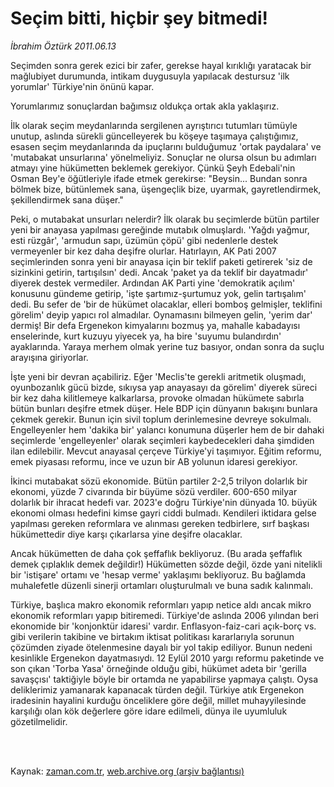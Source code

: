 # Seçim bitti, hiçbir şey bitmedi!

*İbrahim Öztürk 2011.06.13*

<td class="columnist-detail">
<p>Seçimden sonra gerek ezici bir zafer, gerekse hayal kırıklığı yaratacak bir mağlubiyet durumunda, intikam duygusuyla yapılacak destursuz 'ilk yorumlar' Türkiye'nin önünü kapar.</p>
<p>
<div id="haberMetinDiv">
<p>Yorumlarımız sonuçlardan bağımsız oldukça ortak akla yaklaşırız.
<p>İlk olarak seçim meydanlarında sergilenen ayrıştırıcı tutumları tümüyle unutup, aslında sürekli güncelleyerek bu köşeye taşımaya çalıştığımız, esasen seçim meydanlarında da ipuçlarını bulduğumuz 'ortak paydalara' ve 'mutabakat unsurlarına' yönelmeliyiz. Sonuçlar ne olursa olsun bu adımları atmayı yine hükümetten beklemek gerekiyor. Çünkü Şeyh Edebali'nin Osman Bey'e öğütleriyle ifade etmek gerekirse: "Beysin... Bundan sonra bölmek bize, bütünlemek sana, üşengeçlik bize, uyarmak, gayretlendirmek, şekillendirmek sana düşer."
<p>Peki, o mutabakat unsurları nelerdir? İlk olarak bu seçimlerde bütün partiler yeni bir anayasa yapılması gereğinde mutabık olmuşlardı. 'Yağdı yağmur, esti rüzgâr', 'armudun sapı, üzümün çöpü' gibi nedenlerle destek vermeyenler bir kez daha deşifre olurlar. Hatırlayın, AK Pati 2007 seçimlerinden sonra yeni bir anayasa için bir teklif paketi getirerek 'siz de sizinkini getirin, tartışılsın' dedi. Ancak 'paket ya da teklif bir dayatmadır' diyerek destek vermediler. Ardından AK Parti yine 'demokratik açılım' konusunu gündeme getirip, 'işte şartımız-şurtumuz yok, gelin tartışalım' dedi. Bu sefer de 'bir de hükümet olacaklar, elleri bomboş gelmişler, teklifini görelim' deyip yapıcı rol almadılar. Oynamasını bilmeyen gelin, 'yerim dar' dermiş! Bir defa Ergenekon kimyalarını bozmuş ya, mahalle kabadayısı enselerinde, kurt kuzuyu yiyecek ya, ha bire 'suyumu bulandırdın' ayaklarında. Yaraya merhem olmak yerine tuz basıyor, ondan sonra da suçlu arayışına giriyorlar.
<p>İşte yeni bir devran açabiliriz. Eğer 'Meclis'te gerekli aritmetik oluşmadı, oyunbozanlık gücü bizde, sıkıysa yap anayasayı da görelim' diyerek süreci bir kez daha kilitlemeye kalkarlarsa, provoke olmadan hükümete sabırla bütün bunları deşifre etmek düşer. Hele BDP için dünyanın bakışını bunlara çekmek gerekir. Bunun için sivil toplum derinlemesine devreye sokulmalı. Engelleyenler hem 'dakika bir' yalancı konumuna düşerler hem de bir dahaki seçimlerde 'engelleyenler' olarak seçimleri kaybedecekleri daha şimdiden ilan edilebilir. Mevcut anayasal çerçeve Türkiye'yi taşımıyor. Eğitim reformu, emek piyasası reformu, ince ve uzun bir AB yolunun idaresi gerekiyor.
<p>İkinci mutabakat sözü ekonomide. Bütün partiler 2-2,5 trilyon dolarlık bir ekonomi, yüzde 7 civarında bir büyüme sözü verdiler. 600-650 milyar dolarlık bir ihracat hedefi var. 2023'e doğru Türkiye'nin dünyada 10. büyük ekonomi olması hedefini kimse gayri ciddi bulmadı. Kendileri iktidara gelse yapılması gereken reformlara ve alınması gereken tedbirlere, sırf başkası hükümettedir diye karşı çıkarlarsa yine deşifre olacaklar.
<p>Ancak hükümetten de daha çok şeffaflık bekliyoruz. (Bu arada şeffaflık demek çıplaklık demek değildir!) Hükümetten sözde değil, özde yani nitelikli bir 'istişare' ortamı ve 'hesap verme' yaklaşımı bekliyoruz. Bu bağlamda muhalefetle düzenli sinerji ortamları oluşturulmalı ve buna sadık kalınmalı.
<p>Türkiye, başlıca makro ekonomik reformları yapıp netice aldı ancak mikro ekonomik reformları yapıp bitiremedi. Türkiye'de aslında 2006 yılından beri ekonomide bir 'konjonktür idaresi' vardır. Enflasyon-faiz-cari açık-borç vs. gibi verilerin takibine ve birtakım iktisat politikası kararlarıyla sorunun çözümden ziyade ötelenmesine dayalı bir yol takip ediliyor. Bunun nedeni kesinlikle Ergenekon dayatmasıydı. 12 Eylül 2010 yargı reformu paketinde ve son çıkan 'Torba Yasa' örneğinde olduğu gibi, hükümet adeta bir 'gerilla savaşçısı' taktiğiyle böyle bir ortamda ne yapabilirse yapmaya çalıştı. Oysa deliklerimiz yamanarak kapanacak türden değil. Türkiye atık Ergenekon iradesinin hayalini kurduğu önceliklere göre değil, millet muhayyilesinde karşılığı olan kök değerlere göre idare edilmeli, dünya ile uyumluluk gözetilmelidir. </p></p></p></p></p></p></p></div>
</p>


<p><br>
		 </br></p></td>

Kaynak: [zaman.com.tr](http://zaman.com.tr/yazar.do?yazino=1146202), [web.archive.org (arşiv bağlantısı)](http://web.archive.org/web/20110828035150/http://www.zaman.com.tr:80/yazar.do?yazino=1146202)
